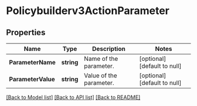 # Policybuilderv3ActionParameter

## Properties
Name | Type | Description | Notes
------------ | ------------- | ------------- | -------------
**ParameterName** | **string** | Name of the parameter. | [optional] [default to null]
**ParameterValue** | **string** | Value of the parameter. | [optional] [default to null]

[[Back to Model list]](../README.md#documentation-for-models) [[Back to API list]](../README.md#documentation-for-api-endpoints) [[Back to README]](../README.md)

